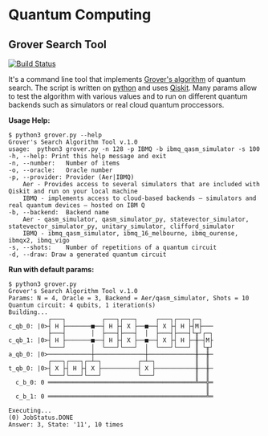 # Quantum Computing

## Grover Search Tool 
[![Build Status](https://travis-ci.org/ikhvorost/quantum-computing.svg?branch=master)](https://travis-ci.org/ikhvorost/quantum-computing)

It's a command line tool that implements [Grover's algorithm](https://en.wikipedia.org/wiki/Grover%27s_algorithm) of quantum search. The script is written on [python](https://www.python.org/) and uses [Qiskit](https://qiskit.org/). Many params allow to test the algorithm with various values and to run on different quantum backends such as simulators or real cloud quantum proccessors.

**Usage Help:**
```console
$ python3 grover.py --help
Grover's Search Algorithm Tool v.1.0
usage:	python3 grover.py -n 128 -p IBMQ -b ibmq_qasm_simulator -s 100
-h, --help:	Print this help message and exit
-n, --number:	Number of items
-o, --oracle:	Oracle number
-p, --provider:	Provider (Aer|IBMQ)
	Aer - Provides access to several simulators that are included with Qiskit and run on your local machine
	IBMQ - implements access to cloud-based backends — simulators and real quantum devices — hosted on IBM Q
-b, --backend:	Backend name
	Aer - qasm_simulator, qasm_simulator_py, statevector_simulator, statevector_simulator_py, unitary_simulator, clifford_simulator
	IBMQ - ibmq_qasm_simulator, ibmq_16_melbourne, ibmq_ourense, ibmqx2, ibmq_vigo
-s, --shots:	Number of repetitions of a quantum circuit
-d, --draw:	Draw a generated quantum circuit
```

**Run with default params:**
```console
$ python3 grover.py
Grover's Search Algorithm Tool v.1.0
Params: N = 4, Oracle = 3, Backend = Aer/qasm_simulator, Shots = 10
Quantum circuit: 4 qubits, 1 iteration(s)
Building...
           ┌───┐          ┌───┐┌───┐     ┌───┐┌───┐┌─┐   
c_qb_0: |0>┤ H ├───────■──┤ H ├┤ X ├──■──┤ X ├┤ H ├┤M├───
           ├───┤       │  ├───┤├───┤  │  ├───┤├───┤└╥┘┌─┐
c_qb_1: |0>┤ H ├───────■──┤ H ├┤ X ├──■──┤ X ├┤ H ├─╫─┤M├
           └───┘       │  └───┘└───┘  │  └───┘└───┘ ║ └╥┘
a_qb_0: |0>────────────┼──────────────┼─────────────╫──╫─
           ┌───┐┌───┐┌─┴─┐          ┌─┴─┐           ║  ║
t_qb_0: |0>┤ X ├┤ H ├┤ X ├──────────┤ X ├───────────╫──╫─
           └───┘└───┘└───┘          └───┘           ║  ║
  c_b_0: 0 ═════════════════════════════════════════╩══╬═
                                                       ║
  c_b_1: 0 ════════════════════════════════════════════╩═

Executing...
(0) JobStatus.DONE
Answer: 3, State: '11', 10 times
```
